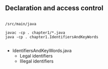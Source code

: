 Declaration and access control
-

```

/src/main/java

javac -cp . chapter1/*.java
java -cp . chapter1.IdentifiersAndKeyWords
 
```
* IdentifiersAndKeyWords.java
    * Legal identifiers
    * Illegal identifiers
